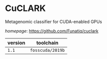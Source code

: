 # CuCLARK

Metagenomic classifier for CUDA-enabled GPUs

*homepage*: <https://github.com/Funatiq/cuclark>

version | toolchain
--------|----------
``1.1`` | ``fosscuda/2019b``
